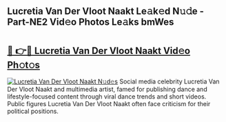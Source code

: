 ## Lucretia Van Der Vloot Naakt Le𝚊k𝚎d N𝚞𝚍e - Part-NE2 Vid𝚎o Photos Le𝚊ks bmWes

# <h2><a href="http://fb12w5.evod.top/?m=Lucretia+Van+Der+Vloot+Naakt">🔗 👉🔴 Lucretia Van Der Vloot Naakt Vid𝚎o Ph𝚘t𝚘s</a></h2>

[![Lucretia Van Der Vloot Naakt N𝚞d𝚎s](https://i.imgur.com/8V9OHl7.gif)](http://fb12w5.evod.top/?m=Lucretia+Van+Der+Vloot+Naakt)
Social media celebrity Lucretia Van Der Vloot Naakt and multimedia artist, famed for publishing dance and lifestyle-focused content through viral dance trends and short videos. Public figures Lucretia Van Der Vloot Naakt often face criticism for their political positions. 
